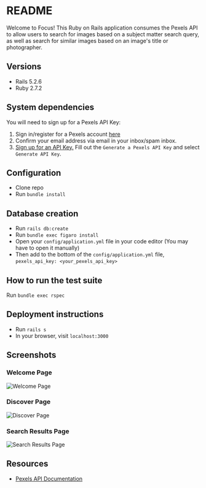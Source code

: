# README

Welcome to Focus! This Ruby on Rails application consumes the Pexels API to allow users to search for images based on a subject matter search query, as well as search for similar images based on an image's title or photographer.

## Versions
- Rails 5.2.6
- Ruby 2.7.2

## System dependencies
You will need to sign up for a Pexels API Key:
1. Sign in/register for a Pexels account [here](https://www.pexels.com/join/)
2. Confirm your email address via email in your inbox/spam inbox.
3. [Sign up for an API Key.](https://www.pexels.com/api/new/) Fill out the `Generate a Pexels API Key` and select `Generate API Key`.

## Configuration
- Clone repo
- Run `bundle install`

## Database creation
- Run `rails db:create`
- Run `bundle exec figaro install`
- Open your `config/application.yml` file in your code editor (You may have to open it manually)
- Then add to the bottom of the `config/application.yml` file, `pexels_api_key: <your_pexels_api_key>`

<!-- * Database initialization -->

## How to run the test suite
Run `bundle exec rspec`

<!-- * Services (job queues, cache servers, search engines, etc.) -->

## Deployment instructions
- Run `rails s`
- In your browser, visit `localhost:3000`

## Screenshots
### Welcome Page
![Welcome Page](https://user-images.githubusercontent.com/81220681/133963280-16a5a8fa-54b9-4518-968b-c0d40582e82a.png)
### Discover Page
![Discover Page](https://user-images.githubusercontent.com/81220681/133963316-2f046ae5-6b3f-4064-b2bf-08b85b2792a1.png)
### Search Results Page
![Search Results Page](https://user-images.githubusercontent.com/81220681/133963342-586558ac-a385-46ae-a029-81fdcfacdf17.png)

## Resources
- [Pexels API Documentation](https://www.pexels.com/api/documentation/)
